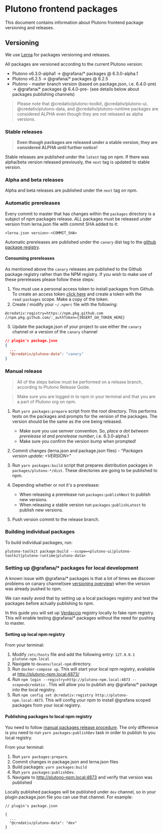 # Plutono frontend packages

This document contains information about Plutono frontend package versioning and releases.

## Versioning
We use [Lerna](https://github.com/lerna/lerna) for packages versioning and releases.

All packages are versioned according to the current Plutono version:
- Plutono v6.3.0-alpha1 -> @grafana/* packages @ 6.3.0-alpha.1
- Plutono v6.2.5 -> @grafana/* packages @ 6.2.5
- Plutono - master branch version (based on package.json, i.e. 6.4.0-pre) -> @grafana/* packages @ 6.4.0-pre-<COMMIT-SHA> (see details below about packages publishing channels)

> Please note that @credativ/plutono-toolkit, @credativ/plutono-ui, @credativ/plutono-data, and @credativ/plutono-runtime packages are considered ALPHA even though they are not released as alpha versions.

### Stable releases
> **Even though packages are released under a stable version, they are considered ALPHA until further notice!**

Stable releases are published under the `latest` tag on npm. If there was alpha/beta version released previously, the `next` tag is updated to stable version.

### Alpha and beta releases
Alpha and beta releases are published under the `next` tag on npm.

### Automatic prereleases
Every commit to master that has changes within the `packages` directory is a subject of npm packages release. *ALL* packages must be released under version from lerna.json file with commit SHA added to it:

```
<lerna.json version>-<COMMIT_SHA>
```

Automatic prereleases are published under the `canary` dist tag to the [github package registry](https://docs.github.com/en/free-pro-team@latest/packages/publishing-and-managing-packages/about-github-packages).

#### Consuming prereleases

As mentioned above the `canary` releases are published to the Github package registry rather than the NPM registry. If you wish to make use of these prereleases please follow these steps:

1. You must use a personal access token to install packages from Github. To create an access token [click here](https://github.com/settings/tokens) and create a token with the `read:packages` scope. Make a copy of the token.
2. Create / modify your `~/.npmrc` file with the following:

```
@credativ:registry=https://npm.pkg.github.com
//npm.pkg.github.com/:_authToken={INSERT_GH_TOKEN_HERE}
```

3. Update the package.json of your project to use either the `canary` channel or a version of the `canary` channel

```json
// plugin's package.json
{
  ...
  "@credativ/plutono-data": "canary"
}
```

### Manual release

> All of the steps below must be performed on a release branch, according to Plutono Release Guide.

> Make sure you are logged in to npm in your terminal and that you are a part of Plutono org on npm.

1. Run `yarn packages:prepare` script from the root directory. This performs tests on the packages and prompts for the version of the packages. The version should be the same as the one being released.
   - Make sure you use semver convention. So, *place a dot between prerelease id and prerelease number*, i.e. 6.3.0-alpha.1
   - Make sure you confirm the version bump when prompted!
2. Commit changes (lerna.json and package.json files) - *"Packages version update: \<VERSION\>"*
3. Run `yarn packages:build` script that prepares distribution packages in `packages/plutono-*/dist`. These directories are going to be published to npm.
4. Depending whether or not it's a prerelease:
   - When releasing a prerelease run `packages:publishNext` to publish new versions.
   - When releasing a stable version run `packages:publishLatest` to publish new versions.

5. Push version commit to the release branch.

### Building individual packages
To build individual packages, run:

```
plutono-toolkit package:build --scope=<plutono-ui|plutono-toolkit|plutono-runtime|plutono-data>
```

### Setting up @grafana/* packages for local development

A known issue with @grafana/* packages is that a lot of times we discover problems on canary channel(see [versioning overview](#Versioning)) when the version was already pushed to npm. 

We can easily avoid that by setting up a local packages registry and test the packages before actually publishing to npm.

In this guide you will set up [Verdaccio](https://verdaccio.org/) registry locally to fake npm registry. This will enable testing @grafana/* packages without the need for pushing to master.

#### Setting up local npm registry

From your terminal: 
1. Modify `/etc/hosts` file and add the following entry: ```127.0.0.1       plutono-npm.local```
2. Navigate to `devenv/local-npm` directory. 
3. Run `docker-compose up`. This will start your local npm registry, available at http://plutono-npm.local:4873/
4. Run `npm login --registry=http://plutono-npm.local:4873 --scope=@credativ` . This will allow you to publish any @grafana/* package into the local registry.
5. Run `npm config set @credativ:registry http://plutono-npm.local:4873`. This will config your npm to install @grafana scoped packages from your local registry.

#### Publishing packages to local npm registry

You need to follow [manual packages release procedure](#manual-release). The only difference is you need to run `yarn packages:publishDev` task in order to publish to you local registry.

From your terminal:
1. Run `yarn packages:prepare`.
2. Commit changes in package.json and lerna.json files
3. Build packages: `yarn packages:build`
4. Run `yarn packages:publishDev`. 
5. Navigate to http://plutono-npm.local:4873 and verify that version was published

Locally published packages will be published under `dev` channel, so in your plugin package.json file you can use that channel. For  example:

```
// plugin's package.json

{
  ...
  "@credativ/plutono-data": "dev"
}
```
